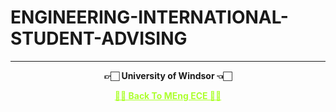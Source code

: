 # ENGINEERING-INTERNATIONAL-STUDENT-ADVISING

---

<p align="center"> <b> 👉🏻 University of Windsor 👈🏻 <b> </p>
 
<p align="center"><a href='https://github.com/Amey-Thakur/MENG-ELECTRICAL-AND-COMPUTER-ENGINEERING', style='color: greenyellow;'> ✌🏻 Back To MEng ECE ✌🏻</p>
